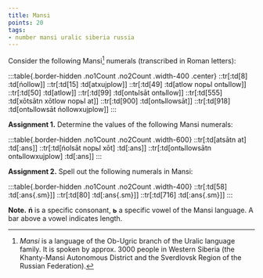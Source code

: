 ```yaml
---
title: Mansi
points: 20
tags:
- number mansi uralic siberia russia
---
```


Consider the following Mansi[^1] numerals (transcribed in Roman letters):

:::table{.border-hidden .no1Count .no2Count .width-400 .center}
::tr[:td[8] :td[ńollow]]
::tr[:td[15] :td[atxujplow]]
::tr[:td[49] :td[atlow nopьl ontьllow]]
::tr[:td[50] :td[atlow]]
::tr[:td[99] :td[ontьlsāt ontьllow]]
::tr[:td[555] :td[xōtsātn xōtlow nopьl at]]
::tr[:td[900] :td[ontьllowsāt]]
::tr[:td[918] :td[ontьllowsāt ńollowxujplow]]
:::

**Assignment 1.** Determine the values of the following Mansi numerals:

:::table{.border-hidden .no1Count .no2Count .width-600}
::tr[:td[atsātn at] :td[:ans]]
::tr[:td[ńolsāt nopьl xōt] :td[:ans]]
::tr[:td[ontьllowsātn ontьllowxujplow] :td[:ans]]
:::

**Assignment 2.** Spell out the following numerals in Mansi:

:::table{.border-hidden .no1Count .no2Count .width-400}
::tr[:td[58] :td[:ans{.sm}]]
::tr[:td[80] :td[:ans{.sm}]]
::tr[:td[716] :td[:ans{.sm}]]
:::

**Note.** **ń** is a specific consonant, **ь** a specific vowel of the Mansi language. A bar above a vowel indicates length.

[^1]: *Mansi* is a language of the Ob-Ugric branch of the Uralic language family. It is spoken by approx. 3000 people in Western Siberia (the Khanty-Mansi Autonomous District and the Sverdlovsk Region of the Russian Federation).